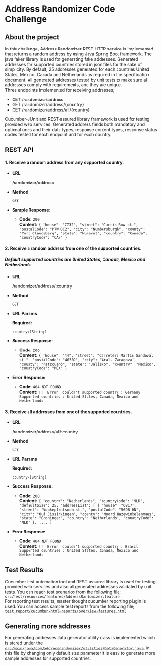 # Address Randomizer Code Challenge
## About the project
In this challenge, Address Randomizer REST HTTP service is implemented that returns a random address by using Java Spring Boot framework.  The java faker library is used for generating fake addresses. Generated addresses for supported countries stored in json files for the sake of simplicity. By default, 25 addresses generated for each countries United States, Mexico, Canada and Netherlands as required in the specification document. All generated addresses tested by unit tests to make sure all addresses comply with requirements, and they are unique.<br>
Three endpoints implemented for receiving addresses;
* GET /randomizer/address 
* GET /randomizer/address/{country}
* GET /randomizer/address/all/{country}

 Cucumber-JUnit and REST-assured library framework is used for testing provided web services. Generated address fields both mandatory and optional ones and their data types, response content types, response status codes tested for each endpoint and for each country.
 
 ## REST API
#### 1. Receive a random address from any supported country.
 * **URL**
 
   /randomizer/address 
 
 * **Method:**
 
   `GET`
  
 
 * **Sample Response:**
 
   * **Code:** `200` <br />
     **Content:** `{
                       "house": "7732",
                       "street": "Curtis Row st.",
                       "postalCode": "P7W 0C2",
                       "city": "Numbersburgh",
                       "county": "Port Claudeberg",
                       "state": "Nunavut",
                       "country": "Canada",
                       "countryCode": "CAN"
                   }`
#### 2. Receive a random address from one of the supported countries.
##### Default supported countries are United States, Canada, Mexico and Netherlands
* **URL**

  /randomizer/address/:country

* **Method:**

  `GET`
  
*  **URL Params**

   **Required:**
 
   `country=[String]`

* **Success Response:**
  * **Code:** `200` <br />
    **Content:** `{
                      "house": "44",
                      "street": "Carretera Martín Sandoval st.",
                      "postalCode": "40509",
                      "city": "Gral. Zaragoza",
                      "county": "Patzcuaro",
                      "state": "Jalisco",
                      "country": "Mexico",
                      "countryCode": "MEX"
                  }`
 
* **Error Response:**
  * **Code:** `404 NOT FOUND` <br />
    **Content:** `!!! Error, couldn't supported country : Germany
                  Supported countries : United States, Canada, Mexico and Netherlands`
#### 3. Receive all addresses from one of the supported countries.
* **URL**

  /randomizer/address/all/:country

* **Method:**

  `GET`
  
*  **URL Params**

   **Required:**
 
   `country=[String]`

* **Success Response:**

  * **Code:** `200` <br />
    **Content:** `{
                      "country": "Netherlands",
                      "countryCode": "NLD",
                      "defaultSize": 25,
                      "addressList": [
                          {
                              "house": "6817",
                              "street": "Wopkeplantsoen st.",
                              "postalCode": "5698 DN",
                              "city": "Oud Jissinkingen",
                              "county": "Noord Hazewinkelenmaes",
                              "state": "Groningen",
                              "country": "Netherlands",
                              "countryCode": "NLD"
                          },
                          .... ]`
 
* **Error Response:**

  * **Code:** `404 NOT FOUND` <br />
    **Content:** `!!! Error, couldn't supported country : Brasil
                  Supported countries : United States, Canada, Mexico and Netherlands`
 ## Test Results                  
Cucumber test automation tool and REST-assured library is used for testing provided web services and also all generated addresses validated by unit tests. You can reach test scenarios from the following file; <br>
`src/test/resources/features/AddressRandomizer.feature`
<br>For reporting test results, master thought cucumber reporting plugin is used. You can access sample test reports from the following file; <br>
[`test_report/cucumber-html-reports/overview-features.html`](https://htmlpreview.github.io/?https://github.com/ialan001/AddressRandomizer/blob/master/test_report/cucumber-html-reports/overview-features.html)
 ## Generating more addresses     
For generating addresses data generator utility class is implemented which is stored under the [`src/main/java/com/addressrandomizer/utilities/DataGenerator.java`](https://github.com/ialan001/AddressRandomizer/blob/master/src/main/java/com/addressrandomizer/utilities/DataGenerator.java). In this file by changing only default size parameter it is easy to generate more sample addresses for supported countries.
